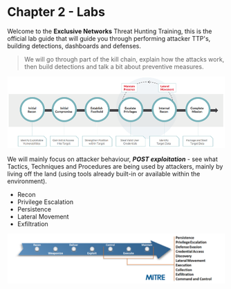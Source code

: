 # Chapter 2 - Labs
 Welcome to the **Exclusive Networks** Threat Hunting Training, this is the official lab guide that will guide you through performing attacker TTP's, building detections, dashboards and defenses.

 >We will go through part of the kill chain, explain how the attacks work, then build detections and talk a bit about preventive measures.

![image](./assets/01_killchain.png)

We will mainly focus on attacker behaviour, ***POST exploitation*** - see what Tactics, Techniques and Procedures are being used by attackers, mainly by living off the land (using tools already built-in or available within the environment).

- Recon  
- Privilege Escalation  
- Persistence  
- Lateral Movement
- Exfiltration  

![image](./assets/02_mitre.png)